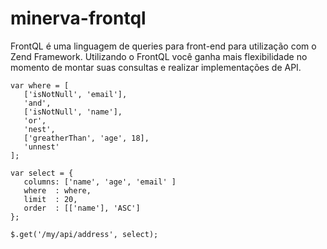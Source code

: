 # minerva-frontql
FrontQL é uma linguagem de queries para front-end para utilização com o Zend Framework. Utilizando o FrontQL você ganha mais flexibilidade no momento de montar suas consultas e realizar implementações de API.

```
var where = [
   ['isNotNull', 'email'],
   'and',
   ['isNotNull', 'name'],
   'or',
   'nest',
   ['greatherThan', 'age', 18],
   'unnest'
];

var select = {
   columns: ['name', 'age', 'email' ]
   where  : where,
   limit  : 20,
   order  : [['name'], 'ASC']
};

$.get('/my/api/address', select);
```
